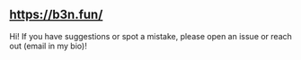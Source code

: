 ## https://b3n.fun/

Hi! If you have suggestions or spot a mistake, please open an issue or reach out (email in my bio)!
